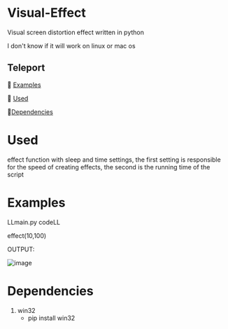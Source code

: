 # Visual-Effect
Visual screen distortion effect written in python

I don't know if it will work on linux or mac os

## Teleport

🚀 [Examples](https://github.com/InsertXman/Visual-Effect/blob/main/README.md#examples)

🚀 [Used](https://github.com/InsertXman/Visual-Effect/blob/main/README.md#used)

🚀[Dependencies](https://github.com/InsertXman/Visual-Effect/blob/main/README.md#dependencies)

# Used
effect function with sleep and time settings, the first setting is responsible for the speed of creating effects, the second is the running time of the script

# Examples
LLmain.py codeLL

effect(10,100)

OUTPUT:

![image](https://github.com/InsertXman/Visual-Effect/assets/125950714/b150e3fe-9a3b-40c1-915a-18751f7af47a)

# Dependencies

1. win32
    - pip install win32
      
